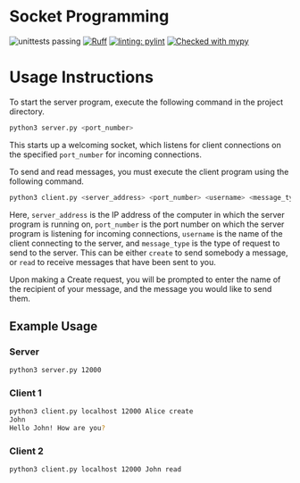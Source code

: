 # Socket Programming
![unittests passing](https://github.com/hazzery/socket-programming/actions/workflows/unittests.yml/badge.svg)
[![Ruff](https://img.shields.io/endpoint?url=https://raw.githubusercontent.com/astral-sh/ruff/main/assets/badge/v2.json)](https://github.com/astral-sh/ruff)
[![linting: pylint](https://img.shields.io/badge/linting-pylint-yellowgreen)](https://github.com/pylint-dev/pylint)
[![Checked with mypy](https://www.mypy-lang.org/static/mypy_badge.svg)](https://mypy-lang.org/)

# Usage Instructions

To start the server program, execute the following command in the project directory.
```bash
python3 server.py <port_number>
```
This starts up a welcoming socket, which listens for client connections
on the specified `port_number` for incoming connections.


To send and read messages, you must execute the client program using the following command.
```bash
python3 client.py <server_address> <port_number> <username> <message_type>
```
Here, `server_address` is the IP address of the computer in which the server program is running on,
`port_number` is the port number on which the server program is listening for incoming connections,
`username` is the name of the client connecting to the server, and `message_type` is the type of
request to send to the server. This can be either `create` to send somebody a message,
or `read` to receive messages that have been sent to you.

Upon making a Create request, you will be prompted to enter the name of the
recipient of your message, and the message you would like to send them.

## Example Usage
### Server
```bash
python3 server.py 12000
```

### Client 1
```bash
python3 client.py localhost 12000 Alice create
John
Hello John! How are you?
```

### Client 2
```bash
python3 client.py localhost 12000 John read
```

